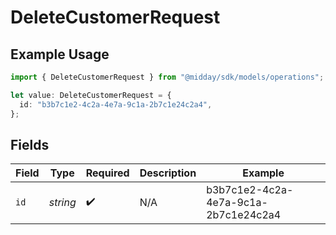 # DeleteCustomerRequest

## Example Usage

```typescript
import { DeleteCustomerRequest } from "@midday/sdk/models/operations";

let value: DeleteCustomerRequest = {
  id: "b3b7c1e2-4c2a-4e7a-9c1a-2b7c1e24c2a4",
};
```

## Fields

| Field                                | Type                                 | Required                             | Description                          | Example                              |
| ------------------------------------ | ------------------------------------ | ------------------------------------ | ------------------------------------ | ------------------------------------ |
| `id`                                 | *string*                             | :heavy_check_mark:                   | N/A                                  | b3b7c1e2-4c2a-4e7a-9c1a-2b7c1e24c2a4 |